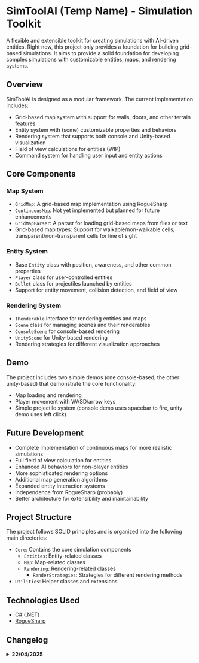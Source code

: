 # SimToolAI (Temp Name) - Simulation Toolkit

A flexible and extensible toolkit for creating simulations with AI-driven entities. Right now, this project only provides a 
foundation for building grid-based simulations. It aims to provide a solid foundation for developing complex simulations with customizable entities, maps, and rendering systems.

## Overview

SimToolAI is designed as a modular framework. The current implementation includes:

- Grid-based map system with support for walls, doors, and other terrain features
- Entity system with (some) customizable properties and behaviors
- Rendering system that supports both console and Unity-based visualization
- Field of view calculations for entities (WIP)
- Command system for handling user input and entity actions

## Core Components

### Map System
- `GridMap`: A grid-based map implementation using RogueSharp
- `ContinuousMap`: Not yet implemented but planned for future enhancements
- `GridMapParser`: A parser for loading grid-based maps from files or text
- Grid-based map types: Support for walkable/non-walkable cells, transparent/non-transparent cells for line of sight

### Entity System
- Base `Entity` class with position, awareness, and other common properties
- `Player` class for user-controlled entities
- `Bullet` class for projectiles launched by entities
- Support for entity movement, collision detection, and field of view

### Rendering System
- `IRenderable` interface for rendering entities and maps
- `Scene` class for managing scenes and their renderables
- `ConsoleScene` for console-based rendering
- `UnityScene` for Unity-based rendering
- Rendering strategies for different visualization approaches

## Demo

The project includes two simple demos (one console-based, the other unity-based) that demonstrate the core functionality:
- Map loading and rendering
- Player movement with WASD/arrow keys
- Simple projectile system (console demo uses spacebar to fire, unity demo uses left click)

## Future Development

- Complete implementation of continuous maps for more realistic simulations
- Full field of view calculation for entities
- Enhanced AI behaviors for non-player entities
- More sophisticated rendering options
- Additional map generation algorithms
- Expanded entity interaction systems
- Independence from RogueSharp (probably)
- Better architecture for extensibility and maintainability

## Project Structure

The project follows SOLID principles and is organized into the following main directories:
- `Core`: Contains the core simulation components
  - `Entities`: Entity-related classes
  - `Map`: Map-related classes
  - `Rendering`: Rendering-related classes
    - `RenderStrategies`: Strategies for different rendering methods
- `Utilities`: Helper classes and extensions

## Technologies Used

- C# (.NET)
- [RogueSharp](https://github.com/FaronBracy/RogueSharp/tree/main)

## Changelog

<details>
<summary> 
<b>22/04/2025</b>
</summary>

#### Core Architecture Changes

##### 1. Brain System
- Added a `Brain` abstract class as the base for all decision-making components
- Implemented `HumanBrain` for player-controlled entities
- Implemented `AIBrain` for AI-controlled entities
- Moved awareness from Entity to Brain for better encapsulation

##### 2. Entity Hierarchy
- Maintained `Entity` as the base class for all entities
- Added `Character` as an intermediate class with health, combat abilities
- Updated `Player` to inherit from `Character` instead of directly from `Entity`
- Characters now have a Brain that controls their decision-making

##### 3. Configuration System
- Added `MatchConfig` for loading simulation settings from JSON or XML
- Added `AgentConfig` for configuring individual agents
- Support for different brain types (Human/AI)
- Support for different simulation modes (Realtime/Offline)

##### 4. Simulation System
- Added `Simulation` class to manage the simulation lifecycle
- Support for Realtime and Offline simulation modes
- Event-based architecture for simulation events
- Proper separation of simulation logic from visualization

##### 5. Unity Integration
- Added `AIToolkitRunner` MonoBehaviour for Unity integration
- Support for loading configuration files in Unity
- Visualization of entities in Unity
- Input handling for human-controlled entities

##### 6. Console Application
- Added `ConsoleRunner` for running simulations from the command line
- Support for loading configuration files
- Proper error handling and validation
- Output of simulation results

#### Usage Examples

##### Console Application
```csharp
// Load a configuration file
var config = MatchConfig.LoadFromFile("sample_config.json");

// Create a simulation in offline mode
var simulation = new Simulation(config, SimulationMode.Offline);

// Initialize and run the simulation
simulation.Initialize();
simulation.Start();
```

##### Unity Integration
```csharp
// In a MonoBehaviour
public void StartSimulation(string configPath)
{
    // Load the configuration
    var config = MatchConfig.LoadFromFile(configPath);
    
    // Create the simulation
    var simulation = new Simulation(config, SimulationMode.Realtime);
    
    // Initialize and start the simulation
    simulation.Initialize();
    simulation.Start();
    
    // Process input for a human-controlled player
    simulation.ProcessPlayerInput(playerId, Direction.Up, true);
}
```

##### Configuration Example
```json
{
  "Name": "Sample Match",
  "MapPath": "maps/default.txt",
  "RealtimeMode": true,
  "MaxSteps": 1000,
  "Agents": [
    {
      "Name": "Player",
      "BrainType": "Human",
      "RandomStart": true,
      "Awareness": 15,
      "MaxHealth": 100,
      "AttackPower": 10,
      "Defense": 5,
      "Speed": 1.0
    },
    {
      "Name": "Enemy1",
      "BrainType": "AI",
      "RandomStart": true,
      "Awareness": 8,
      "MaxHealth": 80,
      "AttackPower": 12,
      "Defense": 3,
      "Speed": 1.2
    }
  ]
}
```
</details>
